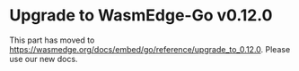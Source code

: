 # Upgrade to WasmEdge-Go v0.12.0

This part has moved to <https://wasmedge.org/docs/embed/go/reference/upgrade_to_0.12.0>. Please use our new docs.
